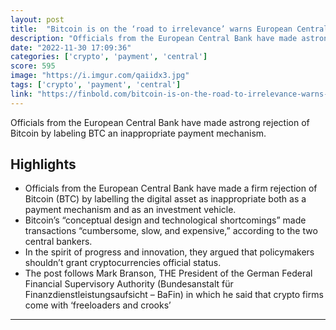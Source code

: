 ```yaml
---
layout: post
title:  "Bitcoin is on the ‘road to irrelevance’ warns European Central Bank"
description: "Officials from the European Central Bank have made astrong rejection of Bitcoin by labeling BTC an inappropriate payment mechanism."
date: "2022-11-30 17:09:36"
categories: ['crypto', 'payment', 'central']
score: 595
image: "https://i.imgur.com/qaiidx3.jpg"
tags: ['crypto', 'payment', 'central']
link: "https://finbold.com/bitcoin-is-on-the-road-to-irrelevance-warns-european-central-bank/"
---
```


Officials from the European Central Bank have made astrong rejection of Bitcoin by labeling BTC an inappropriate payment mechanism.

## Highlights

- Officials from the European Central Bank have made a firm rejection of Bitcoin (BTC) by labelling the digital asset as inappropriate both as a payment mechanism and as an investment vehicle.
- Bitcoin’s “conceptual design and technological shortcomings” made transactions “cumbersome, slow, and expensive,” according to the two central bankers.
- In the spirit of progress and innovation, they argued that policymakers shouldn’t grant cryptocurrencies official status.
- The post follows Mark Branson, THE President of the German Federal Financial Supervisory Authority (Bundesanstalt für Finanzdienstleistungsaufsicht – BaFin) in which he said that crypto firms come with ‘freeloaders and crooks’

---
